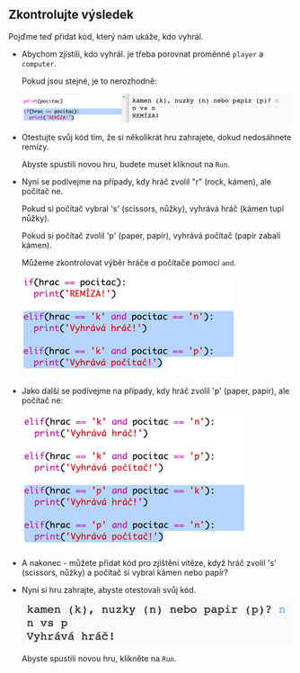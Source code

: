 ## Zkontrolujte výsledek

Pojďme teď přidat kód, který nám ukáže, kdo vyhrál.

+ Abychom zjistili, kdo vyhrál. je třeba porovnat proměnné `player` a `computer`.
    
    Pokud jsou stejné, je to nerozhodně:
    
    ![screenshot](images/rps-draw.png)

+ Otestujte svůj kód tím, že si několikrát hru zahrajete, dokud nedosáhnete remízy.
    
    Abyste spustili novou hru, budete muset kliknout na `Run`.

+ Nyní se podívejme na případy, kdy hráč zvolil "r" (rock, kámen), ale počítač ne.
    
    Pokud si počítač vybral 's' (scissors, nůžky), vyhrává hráč (kámen tupí nůžky).
    
    Pokud si počítač zvolil 'p' (paper, papír), vyhrává počítač (papír zabalí kámen).
    
    Můžeme zkontrolovat výběr hráče *a* počítače pomocí `and`.
    
    ![screenshot](images/rps-player-rock.png)

+ Jako další se podívejme na případy, kdy hráč zvolil 'p' (paper, papír), ale počítač ne:
    
    ![screenshot](images/rps-player-paper.png)

+ A nakonec - můžete přidat kód pro zjištění vítěze, když hráč zvolil 's' (scissors, nůžky) a počítač si vybral kámen nebo papír?

+ Nyní si hru zahrajte, abyste otestovali svůj kód.
    
    ![screenshot](images/rps-play.png)
    
    Abyste spustili novou hru, klikněte na `Run`.